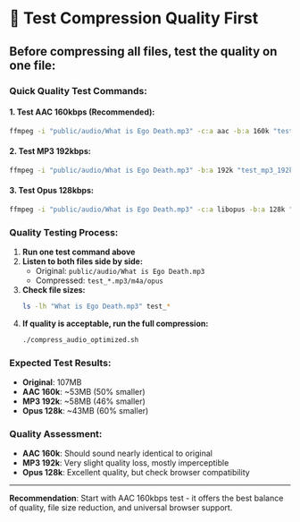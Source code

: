 # 🧪 Test Compression Quality First

## **Before compressing all files, test the quality on one file:**

### **Quick Quality Test Commands:**

#### **1. Test AAC 160kbps (Recommended):**
```bash
ffmpeg -i "public/audio/What is Ego Death.mp3" -c:a aac -b:a 160k "test_aac_160k.m4a"
```

#### **2. Test MP3 192kbps:**
```bash
ffmpeg -i "public/audio/What is Ego Death.mp3" -b:a 192k "test_mp3_192k.mp3"
```

#### **3. Test Opus 128kbps:**
```bash
ffmpeg -i "public/audio/What is Ego Death.mp3" -c:a libopus -b:a 128k "test_opus_128k.opus"
```

### **Quality Testing Process:**

1. **Run one test command above**
2. **Listen to both files side by side:**
   - Original: `public/audio/What is Ego Death.mp3`
   - Compressed: `test_*.mp3/m4a/opus`
3. **Check file sizes:**
   ```bash
   ls -lh "What is Ego Death.mp3" test_*
   ```
4. **If quality is acceptable, run the full compression:**
   ```bash
   ./compress_audio_optimized.sh
   ```

### **Expected Test Results:**
- **Original**: 107MB
- **AAC 160k**: ~53MB (50% smaller)
- **MP3 192k**: ~58MB (46% smaller)
- **Opus 128k**: ~43MB (60% smaller)

### **Quality Assessment:**
- **AAC 160k**: Should sound nearly identical to original
- **MP3 192k**: Very slight quality loss, mostly imperceptible
- **Opus 128k**: Excellent quality, but check browser compatibility

---

**Recommendation**: Start with AAC 160kbps test - it offers the best balance of quality, file size reduction, and universal browser support.
